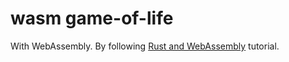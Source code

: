 # wasm game-of-life

With WebAssembly. By following [Rust and WebAssembly](https://rustwasm.github.io/docs/book/game-of-life/introduction.html) tutorial.

